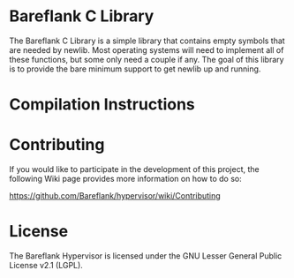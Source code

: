# Bareflank C Library

The Bareflank C Library is a simple library that contains empty symbols that are needed by newlib. Most operating systems will need to implement all of these functions, but some only need a couple if any. The goal of this library is to provide the bare minimum support to get newlib up and running. 

# Compilation Instructions

# Contributing

If you would like to participate in the development of this project, the following Wiki page provides more information on how to do so:

https://github.com/Bareflank/hypervisor/wiki/Contributing

# License

The Bareflank Hypervisor is licensed under the GNU Lesser General Public License v2.1 (LGPL).
